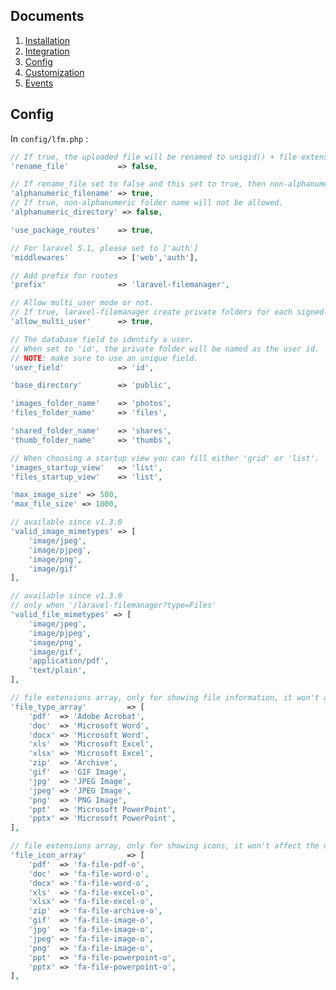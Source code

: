 ## Documents
  1. [Installation](https://github.com/UniSharp/laravel-filemanager/blob/master/docs/installation.md)
  1. [Integration](https://github.com/UniSharp/laravel-filemanager/blob/master/docs/integration.md)
  1. [Config](https://github.com/UniSharp/laravel-filemanager/blob/master/docs/config.md)
  1. [Customization](https://github.com/UniSharp/laravel-filemanager/blob/master/docs/customization.md)
  1. [Events](https://github.com/UniSharp/laravel-filemanager/blob/master/docs/events.md)

## Config
In `config/lfm.php` :

```php
// If true, the uploaded file will be renamed to uniqid() + file extension.
'rename_file'           => false,

// If rename_file set to false and this set to true, then non-alphanumeric characters in filename will be replaced.
'alphanumeric_filename' => true,
// If true, non-alphanumeric folder name will not be allowed.
'alphanumeric_directory' => false,

'use_package_routes'    => true,

// For laravel 5.1, please set to ['auth']
'middlewares'           => ['web','auth'],

// Add prefix for routes
'prefix'                => 'laravel-filemanager',

// Allow multi_user mode or not.
// If true, laravel-filemanager create private folders for each signed-in user.
'allow_multi_user'      => true,

// The database field to identify a user.
// When set to 'id', the private folder will be named as the user id.
// NOTE: make sure to use an unique field.
'user_field'            => 'id',

'base_directory'        => 'public',

'images_folder_name'    => 'photos',
'files_folder_name'     => 'files',

'shared_folder_name'    => 'shares',
'thumb_folder_name'     => 'thumbs',

// When choosing a startup view you can fill either 'grid' or 'list'.
'images_startup_view'   => 'list',
'files_startup_view'    => 'list',

'max_image_size' => 500,
'max_file_size' => 1000,

// available since v1.3.0
'valid_image_mimetypes' => [
    'image/jpeg',
    'image/pjpeg',
    'image/png',
    'image/gif'
],

// available since v1.3.0
// only when '/laravel-filemanager?type=Files'
'valid_file_mimetypes' => [
    'image/jpeg',
    'image/pjpeg',
    'image/png',
    'image/gif',
    'application/pdf',
    'text/plain',
],

// file extensions array, only for showing file information, it won't affect the upload process.
'file_type_array'         => [
    'pdf'  => 'Adobe Acrobat',
    'doc'  => 'Microsoft Word',
    'docx' => 'Microsoft Word',
    'xls'  => 'Microsoft Excel',
    'xlsx' => 'Microsoft Excel',
    'zip'  => 'Archive',
    'gif'  => 'GIF Image',
    'jpg'  => 'JPEG Image',
    'jpeg' => 'JPEG Image',
    'png'  => 'PNG Image',
    'ppt'  => 'Microsoft PowerPoint',
    'pptx' => 'Microsoft PowerPoint',
],

// file extensions array, only for showing icons, it won't affect the upload process.
'file_icon_array'         => [
    'pdf'  => 'fa-file-pdf-o',
    'doc'  => 'fa-file-word-o',
    'docx' => 'fa-file-word-o',
    'xls'  => 'fa-file-excel-o',
    'xlsx' => 'fa-file-excel-o',
    'zip'  => 'fa-file-archive-o',
    'gif'  => 'fa-file-image-o',
    'jpg'  => 'fa-file-image-o',
    'jpeg' => 'fa-file-image-o',
    'png'  => 'fa-file-image-o',
    'ppt'  => 'fa-file-powerpoint-o',
    'pptx' => 'fa-file-powerpoint-o',
],
```
